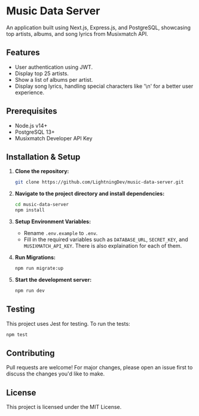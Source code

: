 # Music Data Server

An application built using Next.js, Express.js, and PostgreSQL, showcasing top artists, albums, and song lyrics from Musixmatch API.

## Features

- User authentication using JWT.
- Display top 25 artists.
- Show a list of albums per artist.
- Display song lyrics, handling special characters like '\n' for a better user experience.

## Prerequisites

- Node.js v14+
- PostgreSQL 13+
- Musixmatch Developer API Key

## Installation & Setup

1. **Clone the repository:**
    ```bash
    git clone https://github.com/LightningDev/music-data-server.git
    ```

2. **Navigate to the project directory and install dependencies:**
    ```bash
    cd music-data-server
    npm install
    ```

3. **Setup Environment Variables:**
    - Rename `.env.example` to `.env`.
    - Fill in the required variables such as `DATABASE_URL`, `SECRET_KEY`, and `MUSIXMATCH_API_KEY`. There is also explaination for each of them.

4. **Run Migrations:**
    ```bash
    npm run migrate:up
    ```

5. **Start the development server:**
    ```bash
    npm run dev
    ```

## Testing

This project uses Jest for testing. To run the tests:

```bash
npm test
```

## Contributing

Pull requests are welcome! For major changes, please open an issue first to discuss the changes you'd like to make.

## License

This project is licensed under the MIT License.
